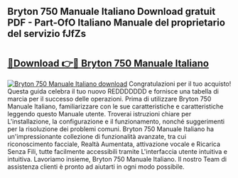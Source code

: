 ## Bryton 750 Manuale Italiano Download gratuit PDF - Part-OfO Italiano Manuale del proprietario del servizio fJfZs

# <h2><a href="http://dfarkjp.blite.top/?on=Bryton+750+Manuale+Italiano">🔗Download 👉🔴 Bryton 750 Manuale Italiano</a></h2>

[![Bryton 750 Manuale Italiano download](https://i.imgur.com/lujVjoI.png)](http://dfarkjp.blite.top/?on=Bryton+750+Manuale+Italiano)
Congratulazioni per il tuo acquisto! Questa guida celebra il tuo nuovo REDDDDDDD e fornisce una tabella di marcia per il successo delle operazioni. Prima di utilizzare Bryton 750 Manuale Italiano, familiarizzare con le sue caratteristiche e caratteristiche leggendo questo Manuale utente. Troverai istruzioni chiare per L'installazione, la configurazione e il funzionamento, nonché suggerimenti per la risoluzione dei problemi comuni. Bryton 750 Manuale Italiano ha un'impressionante collezione di funzionalità avanzate, tra cui riconoscimento facciale, Realtà Aumentata, attivazione vocale e Ricarica Senza Fili, tutte facilmente accessibili tramite L'interfaccia utente intuitiva e intuitiva. Lavoriamo insieme, Bryton 750 Manuale Italiano. Il nostro Team di assistenza clienti è pronto ad aiutarti in ogni modo possibile.
